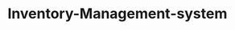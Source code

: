 # Inventory-Management-system

<!-- virtual environment setup instruction OR Steps for python Flask

1. py -m venv .venv,  create the virtual environment
2. source .venv/Scripts/activate, activate the virtual environment
3. py -m pip install Django, install Django

py -m pip install -U pip, Install the latest Version of pip

4. To start a project and give it a name: "django-admin startproject myproject"
//////////////////////////
4. To start a project and give it a name: "django-admin startproject myproject" add a "period {.}" stop django from adding an addisional directory

5. Starting the server, py manage.py runserver
6.$ py manage.py startapp api, To create another app or folder for the api models and date

extra:I import django, II print(django.get_version())


<!-- #########command to create DataBase,  py create_db.py -->

<!-- creating and admin user steps
python manage.py createsuperuser
You’ll be prompted to enter:
Username (e.g., admin)
Email address (optional)
Password (you’ll need to confirm it)
Make sure the password meets Django’s complexity requirements. -->

<!-- Resetting and admin user steps
1. python manage.py shell
2. from django.contrib.auth import get_user_model
3. User = get_user_model()
4. User.objects.filter(username="your_admin_username").delete()
5. print("Admin user deleted!") -->
